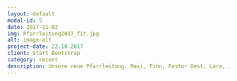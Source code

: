 ```yaml
---
layout: default
modal-id: 5
date: 2017-11-02
img: Pfarrleitung2017_fit.jpg
alt: image-alt
project-date: 22.10.2017
client: Start Bootstrap
category: recent
description: Unsere neue Pfarrleitung. Maxi, Finn, Pastor Oest, Lara, Johanna und Julia. Wir begrüßen unsere neuen Gesichter Finn und Lara. Wir freuen uns sehr, dass ihr nun dabei seid!! Verabschiedet haben wir heute Nadine. Danke für 4 Jahre Hingabe und Motivation! Wir freuen uns auf die gemeinsame Arbeit! Auf ein gutes Jahr!
---
```

